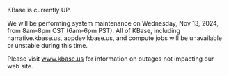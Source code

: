 KBase is currently UP.

We will be performing system maintenance on Wednesday, Nov 13, 2024, from 8am-8pm CST (6am-6pm PST).  All of KBase, including narrative.kbase.us, appdev.kbase.us, and compute jobs will be unavailable or unstable during this time.

Please visit <a href="https://www.kbase.us">www.kbase.us</a> for information on outages not impacting our web site.
